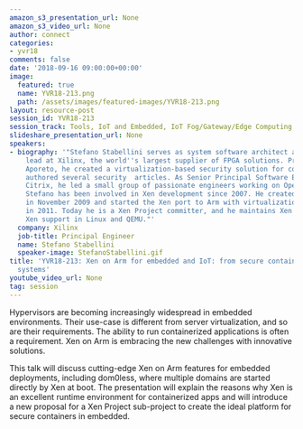 ```yaml
---
amazon_s3_presentation_url: None
amazon_s3_video_url: None
author: connect
categories:
- yvr18
comments: false
date: '2018-09-16 09:00:00+00:00'
image:
  featured: true
  name: YVR18-213.png
  path: /assets/images/featured-images/YVR18-213.png
layout: resource-post
session_id: YVR18-213
session_track: Tools, IoT and Embedded, IoT Fog/Gateway/Edge Computing
slideshare_presentation_url: None
speakers:
- biography: '"Stefano Stabellini serves as system software architect and virtualization
    lead at Xilinx, the world''s largest supplier of FPGA solutions. Previously, at
    Aporeto, he created a virtualization-based security solution for containers and
    authored several security  articles. As Senior Principal Software Engineer in
    Citrix, he led a small group of passionate engineers working on Open Source projects.
    Stefano has been involved in Xen development since 2007. He created libxenlight
    in November 2009 and started the Xen port to Arm with virtualization extensions
    in 2011. Today he is a Xen Project committer, and he maintains Xen on Arm and
    Xen support in Linux and QEMU."'
  company: Xilinx
  job-title: Principal Engineer
  name: Stefano Stabellini
  speaker-image: StefanoStabellini.gif
title: 'YVR18-213: Xen on Arm for embedded and IoT: from secure containers to dom0less
  systems'
youtube_video_url: None
tag: session
---
```


Hypervisors are becoming increasingly widespread in embedded environments. Their use-case is different from server virtualization, and so are their requirements. The ability to run containerized applications is often a requirement. Xen on Arm is embracing the new challenges with innovative solutions.

This talk will discuss cutting-edge Xen on Arm features for embedded deployments, including dom0less, where multiple domains are started directly by Xen at boot. The presentation will explain the reasons why Xen is an excellent runtime environment for containerized apps and will introduce a new proposal for a Xen Project sub-project to create the ideal platform for secure containers in embedded.
